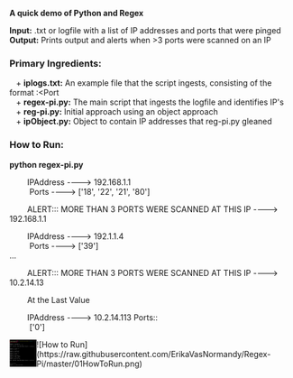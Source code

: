 **A quick demo of Python and Regex**

**Input:** .txt or logfile with a list of IP addresses and ports that were pinged  
**Output:** Prints output and alerts when >3 ports were scanned on an IP  

### Primary Ingredients: 
&nbsp;&nbsp;&nbsp;+ **iplogs.txt:** An example file that the script ingests, consisting of the format <IP Address>:<Port       
&nbsp;&nbsp;&nbsp;+ **regex-pi.py:** The main script that ingests the logfile and identifies IP's   
&nbsp;&nbsp;&nbsp;+ **reg-pi.py:** Initial approach using an object approach  
&nbsp;&nbsp;&nbsp;+ **ipObject.py:** Object to contain IP addresses that reg-pi.py gleaned

 
### How to Run:

**python regex-pi.py**

&nbsp;&nbsp;&nbsp;&nbsp;&nbsp;&nbsp;&nbsp;&nbsp;IPAddress ----> 192.168.1.1  
&nbsp;&nbsp;&nbsp;&nbsp;&nbsp;&nbsp;&nbsp;&nbsp; Ports ----> ['18', '22', '21', '80']  

&nbsp;&nbsp;&nbsp;&nbsp;&nbsp;&nbsp;&nbsp;&nbsp;ALERT::: MORE THAN 3 PORTS WERE SCANNED AT THIS IP ----> 192.168.1.1  


&nbsp;&nbsp;&nbsp;&nbsp;&nbsp;&nbsp;&nbsp;&nbsp;IPAddress ----> 192.1.1.4  
&nbsp;&nbsp;&nbsp;&nbsp;&nbsp;&nbsp;&nbsp;&nbsp; Ports ----> ['39']  
...

&nbsp;&nbsp;&nbsp;&nbsp;&nbsp;&nbsp;&nbsp;&nbsp;ALERT::: MORE THAN 3 PORTS WERE SCANNED AT THIS IP ----> 10.2.14.13  



&nbsp;&nbsp;&nbsp;&nbsp;&nbsp;&nbsp;&nbsp;&nbsp;At the Last Value  

&nbsp;&nbsp;&nbsp;&nbsp;&nbsp;&nbsp;&nbsp;&nbsp;IPAddress ---->  10.2.14.113  Ports::  
&nbsp;&nbsp;&nbsp;&nbsp;&nbsp;&nbsp;&nbsp;&nbsp; ['0']  

<img src="https://raw.githubusercontent.com/ErikaVasNormandy/Regex-Pi/master/01HowToRun.png" align="left" height="48" width="48" >
 ![How to Run](https://raw.githubusercontent.com/ErikaVasNormandy/Regex-Pi/master/01HowToRun.png)

